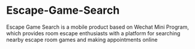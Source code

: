 # Escape-Game-Search
Escape Game Search is a mobile product based on Wechat Mini Program, which provides room escape enthusiasts with a platform for searching nearby escape room games and making appointments online
